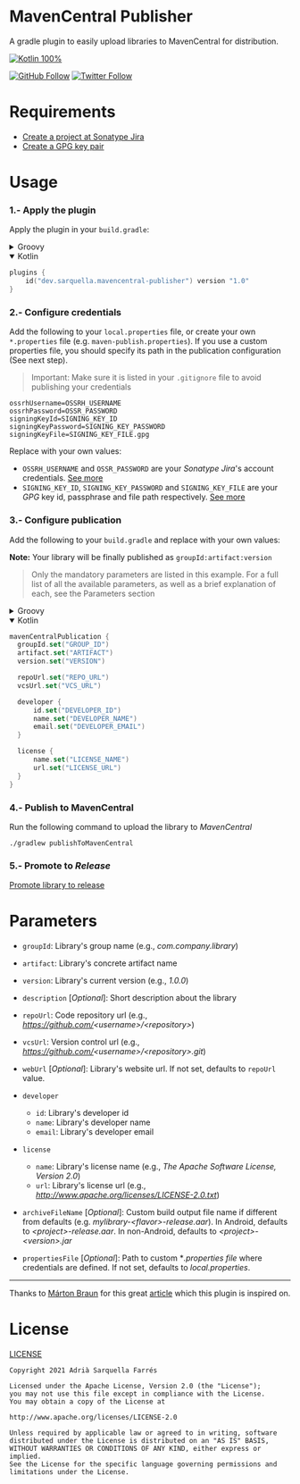 # MavenCentral Publisher

A gradle plugin to easily upload libraries to MavenCentral for distribution.


[![Kotlin 100%](https://img.shields.io/static/v1?logo=kotlin&label=Kotlin&message=100%&color=green)](https://kotlinlang.org)

[![GitHub Follow](https://img.shields.io/github/followers/Sarquella.svg?label=Follow&style=social)](https://github.com/Sarquella) [![Twitter Follow](https://img.shields.io/twitter/follow/AdriSarquella.svg?label=Follow&style=social)](https://twitter.com/AdriSarquella)

# Requirements

* [Create a project at Sonatype Jira](https://github.com/Sarquella/MavenCentral-Publisher/blob/main/README-sonatype-jira.md)
* [Create a GPG key pair](https://github.com/Sarquella/MavenCentral-Publisher/blob/main/README-gpg-keys.md)

# Usage

### 1.- Apply the plugin

Apply the plugin in your `build.gradle`:

<details>
  <summary>Groovy</summary>
  
``` groovy
plugins {
	id 'dev.sarquella.mavencentral-publisher' version '1.0'
}
```
  
</details>
<details open>
  <summary>Kotlin</summary>
  
``` kotlin
plugins {
	id("dev.sarquella.mavencentral-publisher") version "1.0"
}
```
  
</details>

### 2.- Configure credentials

Add the following to your `local.properties` file, or create your own `*.properties` file (e.g. `maven-publish.properties`). If you use a custom properties file, you should specify its path in the publication configuration (See next step).

> Important: Make sure it is listed in your `.gitignore` file to avoid publishing your credentials

```
ossrhUsername=OSSRH_USERNAME
ossrhPassword=OSSR_PASSWORD
signingKeyId=SIGNING_KEY_ID
signingKeyPassword=SIGNING_KEY_PASSWORD
signingKeyFile=SIGNING_KEY_FILE.gpg
```
Replace with your own values:
* `OSSRH_USERNAME` and `OSSR_PASSWORD` are your *Sonatype Jira*'s account credentials. [See more](https://github.com/Sarquella/MavenCentral-Publisher/blob/main/README-sonatype-jira.md)
* `SIGNING_KEY_ID`, `SIGNING_KEY_PASSWORD` and `SIGNING_KEY_FILE` are your *GPG* key id, passphrase and file path respectively. [See more](https://github.com/Sarquella/MavenCentral-Publisher/blob/main/README-gpg-keys.md)

### 3.- Configure publication
Add the following to your `build.gradle` and replace with your own values:

**Note:** Your library will be finally published as `groupId:artifact:version`

> Only the mandatory parameters are listed in this example. For a full list of all the available parameters, as well as a brief explanation of each, see the Parameters section

<details>
  <summary>Groovy</summary>
  
  ``` groovy
mavenCentralPublication {
	groupId = 'GROUP_ID'
	artifact = 'ARTIFACT'
	version = 'VERSION'

	repoUrl = 'REPO_URL'
	vcsUrl = 'VCS_URL'

	developer {
		id = 'DEVELOPER_ID'
		name = 'DEVELOPER_NAME'
		email = 'DEVELOPER_EMAIL'
	}

	license {
		name = 'LICENSE_NAME'
		url = 'LICENSE_URL'
	}
}
  ```
  
</details>

<details open>
  <summary>Kotlin</summary>
  
  ``` kotlin
mavenCentralPublication {
	groupId.set("GROUP_ID")
	artifact.set("ARTIFACT")
	version.set("VERSION")

	repoUrl.set("REPO_URL")
	vcsUrl.set("VCS_URL")

	developer {
		id.set("DEVELOPER_ID")
		name.set("DEVELOPER_NAME")
		email.set("DEVELOPER_EMAIL")
	}

	license {
		name.set("LICENSE_NAME")
		url.set("LICENSE_URL")
	}
}
  ```
  
</details>

### 4.- Publish to MavenCentral
Run the following command to upload the library to *MavenCentral*

```
./gradlew publishToMavenCentral
```

### 5.- Promote to *Release*
[Promote library to release](https://github.com/Sarquella/MavenCentral-Publisher/blob/main/README-release.md)

# Parameters

* `groupId`: Library's group name (e.g., *com.company.library*)

* `artifact`: Library's concrete artifact name

* `version`: Library's current version (e.g., *1.0.0*) 

* `description` [*Optional*]: Short description about the library 

* `repoUrl`: Code repository url (e.g., *https://github.com/<username\>/<repository\>*)

* `vcsUrl`: Version control url (e.g., *https://github.com/<username\>/<repository\>.git*)

* `webUrl` [*Optional*]: Library's website url. If not set, defaults to `repoUrl` value.

* `developer`
	* `id`: Library's developer id
	* `name`: Library's developer name
	* `email`: Library's developer email

* `license`
	* `name`: Library's license name (e.g., *The Apache Software License, Version 2.0*) 
	* `url`: Library's license url (e.g., *http://www.apache.org/licenses/LICENSE-2.0.txt*)

* `archiveFileName` [*Optional*]: Custom build output file name if different from defaults (e.g. *mylibrary-<flavor\>-release.aar*). In Android, defaults to *<project\>-release.aar*. In non-Android, defaults to *<project\>-<version\>.jar*
* `propertiesFile` [*Optional*]: Path to custom **.properties file* where credentials are defined. If not set, defaults to *local.properties*.

---

Thanks to [Márton Braun](https://github.com/zsmb13) for this great [article](https://getstream.io/blog/publishing-libraries-to-mavencentral-2021/) which this plugin is inspired on.

# License
[LICENSE](https://github.com/Sarquella/MavenCentral-Publisher/blob/main/LICENSE)

```
Copyright 2021 Adrià Sarquella Farrés

Licensed under the Apache License, Version 2.0 (the "License");
you may not use this file except in compliance with the License.
You may obtain a copy of the License at

http://www.apache.org/licenses/LICENSE-2.0

Unless required by applicable law or agreed to in writing, software
distributed under the License is distributed on an "AS IS" BASIS,
WITHOUT WARRANTIES OR CONDITIONS OF ANY KIND, either express or implied.
See the License for the specific language governing permissions and
limitations under the License.
   ```


  

